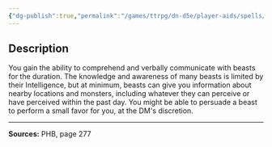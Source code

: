 ```yaml
---
{"dg-publish":true,"permalink":"/games/ttrpg/dn-d5e/player-aids/spells/level-1/speak-with-animals/","tags":["TTRPG/DND/5e","verbal","somatic","ritual","Spell"],"noteIcon":""}
---
```



## Description
You gain the ability to comprehend and verbally communicate with beasts for the duration.
The knowledge and awareness of many beasts is limited by their Intelligence, but at minimum, beasts can give you information about nearby locations and monsters, including whatever they can perceive or have perceived within the past day.
You might be able to persuade a beast to perform a small favor for you, at the DM's discretion.

---

**Sources:** PHB, page 277
